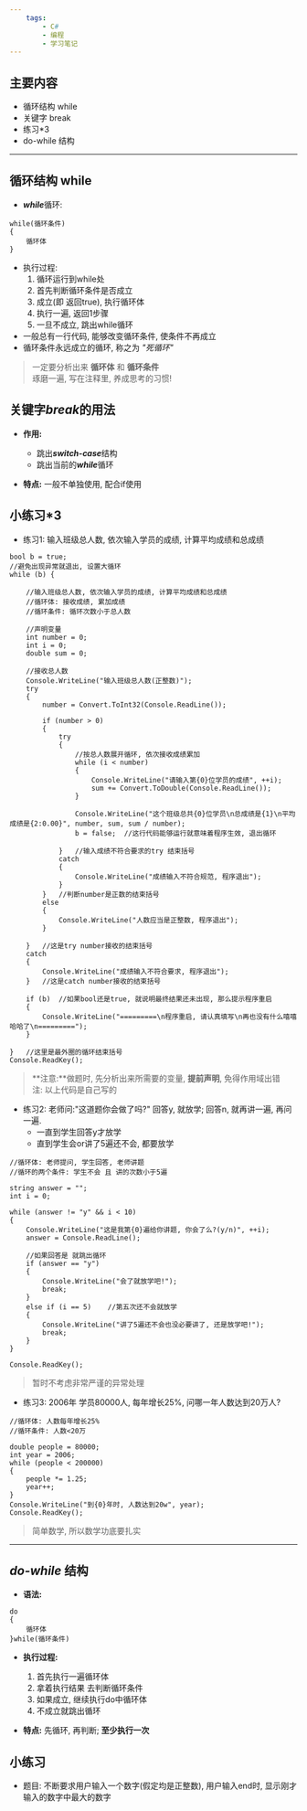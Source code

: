 ```yaml
---
    tags:
        - C#
        - 编程
        - 学习笔记
---
```


## 主要内容
- 循环结构 while
- 关键字 break
- 练习*3
- do-while 结构
- - -

## 循环结构 while
- ***while***循环: 
```
while(循环条件)
{
    循环体
}
```
- 执行过程: 
  1. 循环运行到while处
  2. 首先判断循环条件是否成立
  3. 成立(即 返回true), 执行循环体
  4. 执行一遍, 返回1步骤
  5. 一旦不成立, 跳出while循环
- 一般总有一行代码, 能够改变循环条件, 使条件不再成立  
- 循环条件永远成立的循环, 称之为 *\"死循环\"*

> 一定要分析出来 **循环体** 和 **循环条件**  
> 琢磨一遍, 写在注释里, 养成思考的习惯!

## 关键字***break***的用法
- **作用:**
  + 跳出***switch-case***结构
  + 跳出当前的***while***循环

- **特点:** 一般不单独使用, 配合if使用

## 小练习*3

- 练习1: 输入班级总人数, 依次输入学员的成绩, 计算平均成绩和总成绩

```
bool b = true;
//避免出现异常就退出, 设置大循环
while (b) {

    //输入班级总人数, 依次输入学员的成绩, 计算平均成绩和总成绩
    //循环体: 接收成绩, 累加成绩
    //循环条件: 循环次数小于总人数

    //声明变量
    int number = 0;
    int i = 0;
    double sum = 0;

    //接收总人数
    Console.WriteLine("输入班级总人数(正整数)");
    try
    {
        number = Convert.ToInt32(Console.ReadLine());

        if (number > 0)
        {
            try
            {
                //按总人数展开循环, 依次接收成绩累加
                while (i < number)
                {
                    Console.WriteLine("请输入第{0}位学员的成绩", ++i);
                    sum += Convert.ToDouble(Console.ReadLine());
                }

                Console.WriteLine("这个班级总共{0}位学员\n总成绩是{1}\n平均成绩是{2:0.00}", number, sum, sum / number);
                b = false;  //这行代码能够运行就意味着程序生效, 退出循环

            }   //输入成绩不符合要求的try 结束括号
            catch
            {
                Console.WriteLine("成绩输入不符合规范, 程序退出");
            }
        }   //判断number是正数的结束括号
        else
        {
            Console.WriteLine("人数应当是正整数, 程序退出");
        }

    }   //这是try number接收的结束括号
    catch
    {
        Console.WriteLine("成绩输入不符合要求, 程序退出");
    }   //这是catch number接收的结束括号

    if (b)  //如果bool还是true, 就说明最终结果还未出现, 那么提示程序重启
    {
        Console.WriteLine("=========\n程序重启, 请认真填写\n再也没有什么嘻嘻哈哈了\n=========");
    }

}   //这里是最外圈的循环结束括号
Console.ReadKey();
```
> **注意:**做题时, 先分析出来所需要的变量, **提前声明**, 免得作用域出错  
> 注: 以上代码是自己写的

- 练习2: 老师问:"这道题你会做了吗?" 回答y, 就放学; 回答n, 就再讲一遍, 再问一遍.  
  + 一直到学生回答y才放学
  + 直到学生会or讲了5遍还不会, 都要放学

```
//循环体: 老师提问, 学生回答, 老师讲题
//循环的两个条件: 学生不会 且 讲的次数小于5遍

string answer = "";
int i = 0;

while (answer != "y" && i < 10)
{
    Console.WriteLine("这是我第{0}遍给你讲题, 你会了么?(y/n)", ++i);
    answer = Console.ReadLine();

    //如果回答是 就跳出循环
    if (answer == "y")
    {
        Console.WriteLine("会了就放学吧!");
        break;
    }
    else if (i == 5)    //第五次还不会就放学
    {
        Console.WriteLine("讲了5遍还不会也没必要讲了, 还是放学吧!");
        break;
    }
}

Console.ReadKey(); 
```
> 暂时不考虑非常严谨的异常处理

- 练习3: 2006年 学员80000人, 每年增长25%, 问哪一年人数达到20万人?
```
//循环体: 人数每年增长25%
//循环条件: 人数<20万

double people = 80000;
int year = 2006;
while (people < 200000)
{
    people *= 1.25;
    year++;
}
Console.WriteLine("到{0}年时, 人数达到20w", year);
Console.ReadKey(); 
```
> 简单数学, 所以数学功底要扎实
---
## ***do-while*** 结构
- **语法:**
```
do
{
    循环体
}while(循环条件)
```
- **执行过程:** 
  1. 首先执行一遍循环体
  2. 拿着执行结果 去判断循环条件
  3. 如果成立, 继续执行do中循环体
  4. 不成立就跳出循环

- **特点:** 先循环, 再判断; **至少执行一次**

## 小练习
- 题目: 不断要求用户输入一个数字(假定均是正整数), 用户输入end时, 显示刚才输入的数字中最大的数字